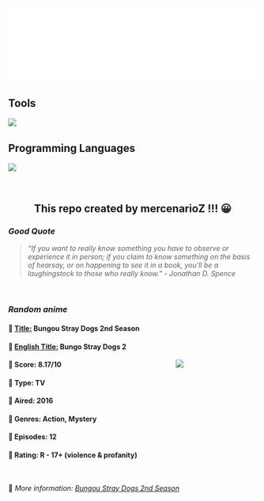 
<img src="svg/nai.svg" />

<p>
  <h2>Tools</h2>
  <a href="https://skillicons.dev">
    <img src="https://skillicons.dev/icons?i=git,bash,vim,ubuntu,tensorflow,pytorch,docker,raspberrypi" />
  </a>

  <br />

  <h2>Programming Languages</h2>

  <a href="https://skillicons.dev">
    <img src="https://skillicons.dev/icons?i=python,c,cpp" />
  </a>
</p>

<br />

<h2 align="center">This repo created by mercenarioZ !!! 😀</h2>
<h3><i>Good Quote</i></h3>

<blockquote>
<i>
“If you want to really know something you have to observe or experience it in person; if you claim to know something on the basis of hearsay, or on happening to see it in a book, you'll be a laughingstock to those who really know.” - Jonathan D. Spence
</i>
</blockquote>

<br />

<h3><i>Random anime</i></h3>

<h4>
  <strong>🥭 <u>Title:</u></strong> Bungou Stray Dogs 2nd Season
</h4>

<h4>🌿 <u>English Title:</u> Bungo Stray Dogs 2</h4>

<img align="right" width="165" src=https://cdn.myanimelist.net/images/anime/1572/133096.jpg />

<h4>🌱 Score: 8.17/10</h4>

<h4>🌲 Type: TV</h4>

<h4>🌴 Aired: 2016</h4>

<h4>🌵 Genres: Action, Mystery</h4>

<h4>🥑 Episodes: 12</h4>

<h4>🍏 Rating: R - 17+ (violence & profanity)</h4>

<br />

🍂 *More information: [Bungou Stray Dogs 2nd Season](https://myanimelist.net/anime/32867/Bungou_Stray_Dogs_2nd_Season)*
    